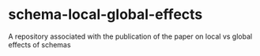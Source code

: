 # schema-local-global-effects
A repository associated with the publication of the paper on local vs global effects of schemas
